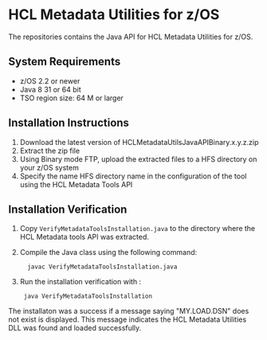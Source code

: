 HCL Metadata Utilities for z/OS
=======================================

The repositories contains the Java API for HCL Metadata Utilities for z/OS.

System Requirements
---------------------------
- z/OS 2.2 or newer
- Java 8 31 or 64 bit
- TSO region size: 64 M or larger

Installation Instructions
-----------------------------

1) Download the latest version of HCLMetadataUtilsJavaAPIBinary.x.y.z.zip
2) Extract the zip file
3) Using Binary mode FTP, upload the extracted files to a HFS directory on your z/OS system
4) Specify the name HFS directory name in the configuration of the tool using the HCL Metadata Tools API

Installation Verification
---------------------------

1) Copy `VerifyMetadataToolsInstallation.java` to the directory where the HCL Metadata tools API was extracted.

2) Compile the Java class using the following command:

         javac VerifyMetadataToolsInstallation.java

3) Run the installation verification with : 

        java VerifyMetadataToolsInstallation

The installaton was a success if a message saying "MY.LOAD.DSN" does not exist is displayed.
This message indicates the HCL Metadata Utilities DLL was found and loaded successfully.
